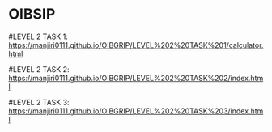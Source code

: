 # OIBSIP

#LEVEL 2 TASK 1:  https://manjiri0111.github.io/OIBGRIP/LEVEL%202%20TASK%201/calculator.html

#LEVEL 2 TASK 2:  https://manjiri0111.github.io/OIBGRIP/LEVEL%202%20TASK%202/index.html

#LEVEL 2 TASK 3:  https://manjiri0111.github.io/OIBGRIP/LEVEL%202%20TASK%203/index.html
